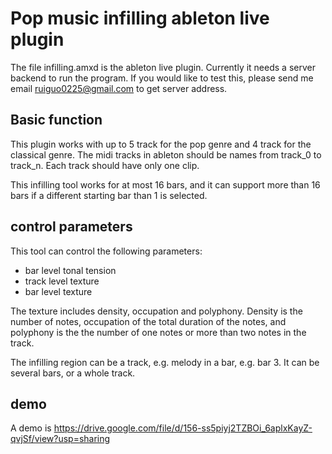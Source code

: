 # Pop music infilling ableton live plugin

The file infilling.amxd is the ableton live plugin. Currently it needs a server backend to run the program. If you would like to test this, please send me email ruiguo0225@gmail.com to get server address.

## Basic function

This plugin works with up to 5 track for the pop genre and 4 track for the classical genre. The midi tracks in ableton should be names from track_0 to track_n. Each track should have only one clip.

This infilling tool works for at most 16 bars, and it can support more than 16 bars if a different starting bar than 1 is selected. 

## control parameters

This tool can control the following parameters:

- bar level tonal tension
- track level texture
- bar level texture

The texture includes density, occupation and polyphony. Density is the number of notes, occupation of the total duration of the notes, and polyphony is the the number of one notes or more than two notes in the track. 

The infilling region can be a track, e.g. melody in a bar, e.g. bar 3. It can be several bars, or a whole track.

## demo

A demo is 
https://drive.google.com/file/d/156-ss5piyj2TZBOi_6aplxKayZ-qvjSf/view?usp=sharing
